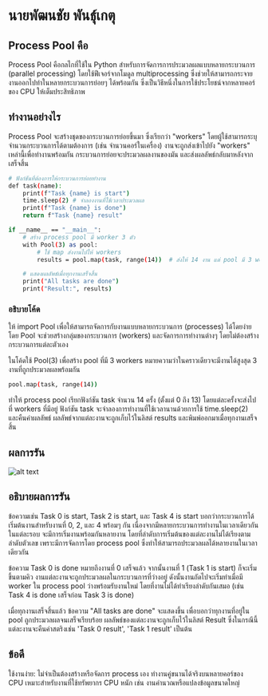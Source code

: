 # นายพัฒนชัย พันธุ์เกตุ

## Process Pool คือ
Process Pool คือกลไกที่ใช้ใน Python สำหรับการจัดการการประมวลผลแบบหลายกระบวนการ (parallel processing) โดยใช้ฟีเจอร์จากโมดูล multiprocessing ซึ่งช่วยให้สามารถกระจายงานออกไปทำในหลายกระบวนการย่อยๆ ได้พร้อมกัน ซึ่งเป็นวิธีหนึ่งในการใช้ประโยชน์จากหลายคอร์ของ CPU ให้เต็มประสิทธิภาพ

## ทำงานอย่างไร
Process Pool จะสร้างชุดของกระบวนการย่อยขึ้นมา ซึ่งเรียกว่า "workers"
โดยผู้ใช้สามารถระบุจำนวนกระบวนการได้ตามต้องการ (เช่น จำนวนคอร์ในเครื่อง)
งานจะถูกส่งเข้าไปยัง "workers" เหล่านี้เพื่อทำงานพร้อมกัน
กระบวนการย่อยจะประมวลผลงานของมัน และส่งผลลัพธ์กลับมาหลังจากเสร็จสิ้น


```bash
# ฟังก์ชันที่ต้องการให้กระบวนการย่อยทำงาน
def task(name):
    print(f"Task {name} is start")
    time.sleep(2) # จำลองงานที่ใช้เวลาประมวลผล
    print(f"Task {name} is done")
    return f"Task {name} result"

if __name__ == "__main__":
    # สร้าง process pool มี worker 3 ตัว
    with Pool(3) as pool:
        # ใช้ map ส่งงานไปให้ workers
        results = pool.map(task, range(14))  # ส่งให้ 14 งาน แต่ pool มี 3 workers

    # แสดงผลลัพธ์เมื่อทุกงานเสร็จสิ้น
    print("All tasks are done")
    print("Result:", results)
```

### อธิบายโค้ด
ให้ import Pool เพื่อให้สามารถจัดการกับงานแบบหลายกระบวนการ (processes) ได้โดยง่ายโดย Pool จะช่วยสร้างกลุ่มของกระบวนการ (workers) 
และจัดการการทำงานต่างๆ โดยไม่ต้องสร้างกระบวนการแต่ละตัวเอง

ในโค้ดใช้ Pool(3) เพื่อสร้าง pool ที่มี 3 workers หมายความว่าในคราวเดียวจะมีงานได้สูงสุด 3 งานที่ถูกประมวลผลพร้อมกัน

```bash
pool.map(task, range(14))
```
ทำให้ process pool เรียกฟังก์ชัน task จำนวน 14 ครั้ง (ตั้งแต่ 0 ถึง 13) โดยแต่ละครั้งจะส่งไปที่ workers ที่มีอยู่
ฟังก์ชัน task จะจำลองการทำงานที่ใช้เวลานานด้วยการใช้ time.sleep(2) และคืนค่าผลลัพธ์
ผลลัพธ์จากแต่ละงานจะถูกเก็บไว้ในลิสต์ results และพิมพ์ออกมาเมื่อทุกงานเสร็จสิ้น

## ผลการรัน
![alt text](http://url/to/runprogram.png)

## อธิบายผลการรัน
ข้อความเช่น Task 0 is start, Task 2 is start, และ Task 4 is start บอกว่ากระบวนการได้เริ่มต้นงานสำหรับงานที่ 0, 2, และ 4 พร้อมๆ กัน เนื่องจากมีหลายกระบวนการทำงานในเวลาเดียวกัน
ในแต่ละรอบ จะมีการเริ่มงานพร้อมกันหลายงาน โดยที่ลำดับการเริ่มต้นของแต่ละงานไม่ได้เรียงตามลำดับตัวเลข เพราะมีการจัดการโดย process pool ซึ่งทำให้สามารถประมวลผลได้หลายงานในเวลาเดียวกัน

ข้อความ Task 0 is done หมายถึงงานที่ 0 เสร็จแล้ว จากนั้นงานที่ 1 (Task 1 is start) ก็จะเริ่มขึ้นตามคิว
งานแต่ละงานจะถูกประมวลผลในกระบวนการที่ว่างอยู่ ดังนั้นงานถัดไปจะเริ่มทำเมื่อมี worker ใน process pool ว่างพร้อมรับงานใหม่ โดยที่งานไม่ได้ทำเรียงลำดับกันเสมอ (เช่น Task 4 is done เสร็จก่อน Task 3 is done)

เมื่อทุกงานเสร็จสิ้นแล้ว ข้อความ "All tasks are done" จะแสดงขึ้น เพื่อบอกว่าทุกงานที่อยู่ใน pool ถูกประมวลผลจนเสร็จเรียบร้อย
ผลลัพธ์ของแต่ละงานจะถูกเก็บไว้ในลิสต์ Result ซึ่งในกรณีนี้แต่ละงานจะคืนค่าสตริงเช่น 'Task 0 result', 'Task 1 result' เป็นต้น

## ข้อดี
ใช้งานง่าย: ไม่จำเป็นต้องสร้างหรือจัดการ process เอง
ทำงานคู่ขนานได้จริงบนหลายคอร์ของ CPU
เหมาะสำหรับงานที่ใช้ทรัพยากร CPU หนัก เช่น งานคำนวณหรือแปลงข้อมูลขนาดใหญ่
